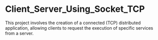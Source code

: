 # Client_Server_Using_Socket_TCP
This project involves the creation of a connected (TCP) distributed application, allowing clients to request the execution of specific services from a server.
